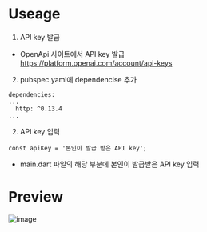 # Useage

1. API key 발급
- OpenApi 사이트에서 API key 발급
https://platform.openai.com/account/api-keys

2. pubspec.yaml에 dependencise 추가
```
dependencies:
...
  http: ^0.13.4
...
```

2. API key 입력
```
const apiKey = '본인이 발급 받은 API key';
```

- main.dart 파일의 해당 부분에 본인이 발급받은 API key 입력

# Preview
![image](https://user-images.githubusercontent.com/46911878/233628074-f7e5f05a-5cff-43ec-9898-18e780252df5.png)
